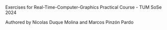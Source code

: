 Exercises for Real-Time-Computer-Graphics Practical Course - TUM SoSe 2024

Authored by Nicolas Duque Molina and Marcos Pinzón Pardo